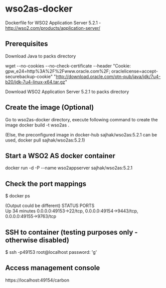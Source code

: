 wso2as-docker
=============

Dockerfile for WSO2 Application Server 5.2.1 - http://wso2.com/products/application-server/

Prerequisites
-------------
Download Java to packs directory

wget --no-cookies --no-check-certificate --header "Cookie: gpw_e24=http%3A%2F%2Fwww.oracle.com%2F; oraclelicense=accept-securebackup-cookie" "http://download.oracle.com/otn-pub/java/jdk/7u4-b20/jdk-7u4-linux-x64.tar.gz"

Download WSO2 Application Server 5.2.1 to packs directory

Create the image (Optional)
----------------------------
Go to wso2as-docker directory, execute following command to create the image docker build -t wso2as .

(Else, the preconfigured image in docker-hub sajhak/wso2as:5.2.1 can be used,
docker pull sajhak/wso2as:5.2.1)

Start a WSO2 AS docker container
--------------------------------
docker run -d -P --name wso2appserver sajhak/wso2as:5.2.1

Check the port mappings
-----------------------
$ docker ps

(Output could be different)
 STATUS              PORTS                                                                    
Up 34 minutes       0.0.0.0:49153->22/tcp, 0.0.0.0:49154->9443/tcp, 0.0.0.0:49155->9763/tcp


SSH to container (testing purposes only - otherwise disabled)
-------------------------------------------------------------
$ ssh -p49153 root@localhost
password: 'g'


Access management console
-------------------------
https://localhost:49154/carbon
